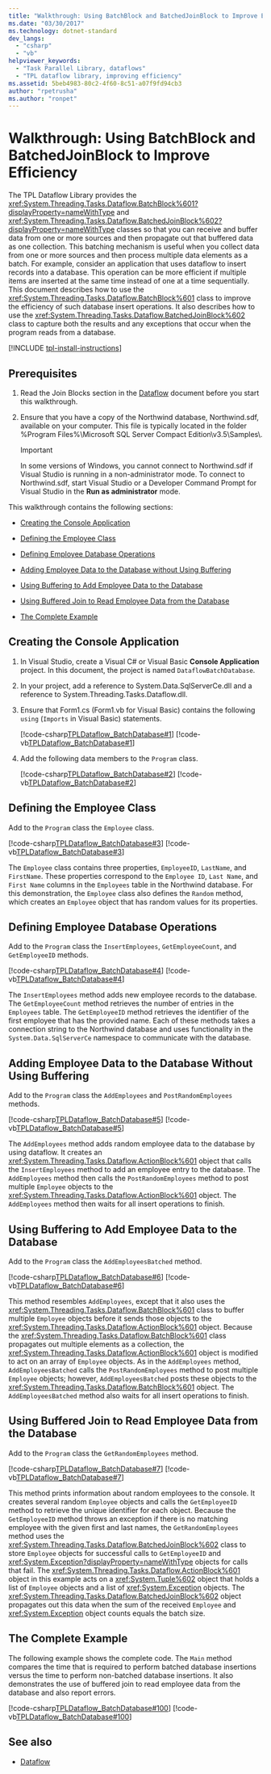 ```yaml
---
title: "Walkthrough: Using BatchBlock and BatchedJoinBlock to Improve Efficiency"
ms.date: "03/30/2017"
ms.technology: dotnet-standard
dev_langs:
  - "csharp"
  - "vb"
helpviewer_keywords:
  - "Task Parallel Library, dataflows"
  - "TPL dataflow library, improving efficiency"
ms.assetid: 5beb4983-80c2-4f60-8c51-a07f9fd94cb3
author: "rpetrusha"
ms.author: "ronpet"
---
```

# Walkthrough: Using BatchBlock and BatchedJoinBlock to Improve Efficiency

The TPL Dataflow Library provides the <xref:System.Threading.Tasks.Dataflow.BatchBlock%601?displayProperty=nameWithType> and <xref:System.Threading.Tasks.Dataflow.BatchedJoinBlock%602?displayProperty=nameWithType> classes so that you can receive and buffer data from one or more sources and then propagate out that buffered data as one collection. This batching mechanism is useful when you collect data from one or more sources and then process multiple data elements as a batch. For example, consider an application that uses dataflow to insert records into a database. This operation can be more efficient if multiple items are inserted at the same time instead of one at a time sequentially. This document describes how to use the <xref:System.Threading.Tasks.Dataflow.BatchBlock%601> class to improve the efficiency of such database insert operations. It also describes how to use the <xref:System.Threading.Tasks.Dataflow.BatchedJoinBlock%602> class to capture both the results and any exceptions that occur when the program reads from a database.

[!INCLUDE [tpl-install-instructions](../../../includes/tpl-install-instructions.md)]

## Prerequisites

1. Read the Join Blocks section in the [Dataflow](../../../docs/standard/parallel-programming/dataflow-task-parallel-library.md) document before you start this walkthrough.

2. Ensure that you have a copy of the Northwind database, Northwind.sdf, available on your computer. This file is typically located in the folder %Program Files%\Microsoft SQL Server Compact Edition\v3.5\Samples\\.

    > [!IMPORTANT]
    > In some versions of Windows, you cannot connect to Northwind.sdf if Visual Studio is running in a non-administrator mode. To connect to Northwind.sdf, start Visual Studio or a Developer Command Prompt for Visual Studio in the **Run as administrator** mode.

This walkthrough contains the following sections:

- [Creating the Console Application](#creating)

- [Defining the Employee Class](#employeeClass)

- [Defining Employee Database Operations](#operations)

- [Adding Employee Data to the Database without Using Buffering](#nonBuffering)

- [Using Buffering to Add Employee Data to the Database](#buffering)

- [Using Buffered Join to Read Employee Data from the Database](#bufferedJoin)

- [The Complete Example](#complete)

<a name="creating"></a>

## Creating the Console Application

<a name="consoleApp"></a>

1. In Visual Studio, create a Visual C# or Visual Basic **Console Application** project. In this document, the project is named `DataflowBatchDatabase`.

2. In your project, add a reference to System.Data.SqlServerCe.dll and a reference to System.Threading.Tasks.Dataflow.dll.

3. Ensure that Form1.cs (Form1.vb for Visual Basic) contains the following `using` (`Imports` in Visual Basic) statements.

    [!code-csharp[TPLDataflow_BatchDatabase#1](../../../samples/snippets/csharp/VS_Snippets_Misc/tpldataflow_batchdatabase/cs/dataflowbatchdatabase.cs#1)]
    [!code-vb[TPLDataflow_BatchDatabase#1](../../../samples/snippets/visualbasic/VS_Snippets_Misc/tpldataflow_batchdatabase/vb/dataflowbatchdatabase.vb#1)]

4. Add the following data members to the `Program` class.

    [!code-csharp[TPLDataflow_BatchDatabase#2](../../../samples/snippets/csharp/VS_Snippets_Misc/tpldataflow_batchdatabase/cs/dataflowbatchdatabase.cs#2)]
    [!code-vb[TPLDataflow_BatchDatabase#2](../../../samples/snippets/visualbasic/VS_Snippets_Misc/tpldataflow_batchdatabase/vb/dataflowbatchdatabase.vb#2)]

<a name="employeeClass"></a>

## Defining the Employee Class

Add to the `Program` class the `Employee` class.

[!code-csharp[TPLDataflow_BatchDatabase#3](../../../samples/snippets/csharp/VS_Snippets_Misc/tpldataflow_batchdatabase/cs/dataflowbatchdatabase.cs#3)]
[!code-vb[TPLDataflow_BatchDatabase#3](../../../samples/snippets/visualbasic/VS_Snippets_Misc/tpldataflow_batchdatabase/vb/dataflowbatchdatabase.vb#3)]

The `Employee` class contains three properties, `EmployeeID`, `LastName`, and `FirstName`. These properties correspond to the `Employee ID`, `Last Name`, and `First Name` columns in the `Employees` table in the Northwind database. For this demonstration, the `Employee` class also defines the `Random` method, which creates an `Employee` object that has random values for its properties.

<a name="operations"></a>

## Defining Employee Database Operations

Add to the `Program` class the `InsertEmployees`, `GetEmployeeCount`, and `GetEmployeeID` methods.

[!code-csharp[TPLDataflow_BatchDatabase#4](../../../samples/snippets/csharp/VS_Snippets_Misc/tpldataflow_batchdatabase/cs/dataflowbatchdatabase.cs#4)]
[!code-vb[TPLDataflow_BatchDatabase#4](../../../samples/snippets/visualbasic/VS_Snippets_Misc/tpldataflow_batchdatabase/vb/dataflowbatchdatabase.vb#4)]

The `InsertEmployees` method adds new employee records to the database. The `GetEmployeeCount` method retrieves the number of entries in the `Employees` table. The `GetEmployeeID` method retrieves the identifier of the first employee that has the provided name. Each of these methods takes a connection string to the Northwind database and uses functionality in the `System.Data.SqlServerCe` namespace to communicate with the database.

<a name="nonBuffering"></a>

## Adding Employee Data to the Database Without Using Buffering

Add to the `Program` class the `AddEmployees` and `PostRandomEmployees` methods.

[!code-csharp[TPLDataflow_BatchDatabase#5](../../../samples/snippets/csharp/VS_Snippets_Misc/tpldataflow_batchdatabase/cs/dataflowbatchdatabase.cs#5)]
[!code-vb[TPLDataflow_BatchDatabase#5](../../../samples/snippets/visualbasic/VS_Snippets_Misc/tpldataflow_batchdatabase/vb/dataflowbatchdatabase.vb#5)]

The `AddEmployees` method adds random employee data to the database by using dataflow. It creates an <xref:System.Threading.Tasks.Dataflow.ActionBlock%601> object that calls the `InsertEmployees` method to add an employee entry to the database. The `AddEmployees` method then calls the `PostRandomEmployees` method to post multiple `Employee` objects to the <xref:System.Threading.Tasks.Dataflow.ActionBlock%601> object. The `AddEmployees` method then waits for all insert operations to finish.

<a name="buffering"></a>

## Using Buffering to Add Employee Data to the Database

Add to the `Program` class the `AddEmployeesBatched` method.

[!code-csharp[TPLDataflow_BatchDatabase#6](../../../samples/snippets/csharp/VS_Snippets_Misc/tpldataflow_batchdatabase/cs/dataflowbatchdatabase.cs#6)]
[!code-vb[TPLDataflow_BatchDatabase#6](../../../samples/snippets/visualbasic/VS_Snippets_Misc/tpldataflow_batchdatabase/vb/dataflowbatchdatabase.vb#6)]

This method resembles `AddEmployees`, except that it also uses the <xref:System.Threading.Tasks.Dataflow.BatchBlock%601> class to buffer multiple `Employee` objects before it sends those objects to the <xref:System.Threading.Tasks.Dataflow.ActionBlock%601> object. Because the <xref:System.Threading.Tasks.Dataflow.BatchBlock%601> class propagates out multiple elements as a collection, the <xref:System.Threading.Tasks.Dataflow.ActionBlock%601> object is modified to act on an array of `Employee` objects. As in the `AddEmployees` method, `AddEmployeesBatched` calls the `PostRandomEmployees` method to post multiple `Employee` objects; however, `AddEmployeesBatched` posts these objects to the <xref:System.Threading.Tasks.Dataflow.BatchBlock%601> object. The `AddEmployeesBatched`  method also waits for all insert operations to finish.

<a name="bufferedJoin"></a>

## Using Buffered Join to Read Employee Data from the Database

Add to the `Program` class the `GetRandomEmployees` method.

[!code-csharp[TPLDataflow_BatchDatabase#7](../../../samples/snippets/csharp/VS_Snippets_Misc/tpldataflow_batchdatabase/cs/dataflowbatchdatabase.cs#7)]
[!code-vb[TPLDataflow_BatchDatabase#7](../../../samples/snippets/visualbasic/VS_Snippets_Misc/tpldataflow_batchdatabase/vb/dataflowbatchdatabase.vb#7)]

This method prints information about random employees to the console. It creates several random `Employee` objects and calls the `GetEmployeeID` method to retrieve the unique identifier for each object. Because the `GetEmployeeID` method throws an exception if there is no matching employee with the given first and last names, the `GetRandomEmployees` method uses the <xref:System.Threading.Tasks.Dataflow.BatchedJoinBlock%602> class to store `Employee` objects for successful calls to `GetEmployeeID` and <xref:System.Exception?displayProperty=nameWithType> objects for calls that fail. The <xref:System.Threading.Tasks.Dataflow.ActionBlock%601> object in this example acts on a <xref:System.Tuple%602> object that holds a list of `Employee` objects and a list of <xref:System.Exception> objects. The <xref:System.Threading.Tasks.Dataflow.BatchedJoinBlock%602> object propagates out this data when the sum of the received `Employee` and <xref:System.Exception> object counts equals the batch size.

<a name="complete"></a>

## The Complete Example

The following example shows the complete code. The `Main` method compares the time that is required to perform batched database insertions versus the time to perform non-batched database insertions. It also demonstrates the use of buffered join to read employee data from the database and also report errors.

[!code-csharp[TPLDataflow_BatchDatabase#100](../../../samples/snippets/csharp/VS_Snippets_Misc/tpldataflow_batchdatabase/cs/dataflowbatchdatabase.cs#100)]
[!code-vb[TPLDataflow_BatchDatabase#100](../../../samples/snippets/visualbasic/VS_Snippets_Misc/tpldataflow_batchdatabase/vb/dataflowbatchdatabase.vb#100)]

## See also

- [Dataflow](../../../docs/standard/parallel-programming/dataflow-task-parallel-library.md)
